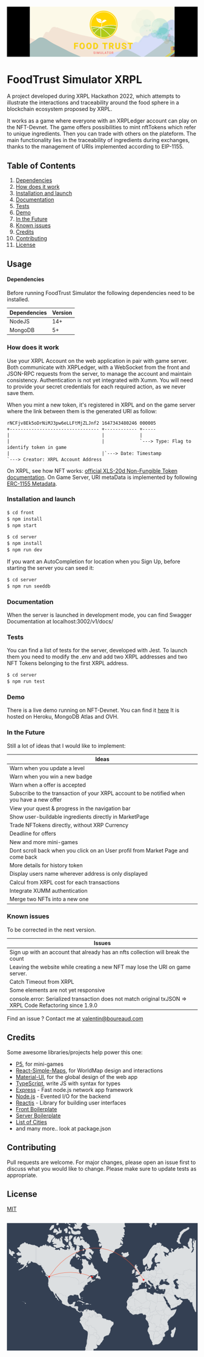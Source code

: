 ![Banner](./front/assets/images/banner.png)

# FoodTrust Simulator XRPL

A project developed during XRPL Hackathon 2022, which attempts to illustrate the interactions and traceability around the food sphere in a blockchain ecosystem proposed by XRPL.

It works as a game where everyone with an XRPLedger account can play on the NFT-Devnet. The game offers possibilities to mint nftTokens which refer to unique ingredients. Then you can trade with others on the plateform. The main functionality lies in the traceability of ingredients during exchanges, thanks to the management of URIs implemented according to EIP-1155.


## Table of Contents
1. [Dependencies](#dependencies)
2. [How does it work](#how-does-it-work)
3. [Installation and launch](#installation-and-launch)
4. [Documentation](#documentation)
5. [Tests](#test)
6. [Demo](#demo)
7. [In the Future](#in-the-future)
8. [Known issues](#known-issues)
8. [Credits](#credits)
9. [Contributing](#contributing)
10. [License](#license)


## Usage

#### Dependencies

Before running FoodTrust Simulator the following dependencies need to be installed.

| Dependencies | Version |
| ------------ | ------- |
| NodeJS       | 14+     |
| MongoDB      | 5+      |


### How does it work

Use your XRPL Account on the web application in pair with game server.
Both communicate with XRPLedger, with a WebSocket from the front and JSON-RPC requests from the server, to manage the account and maintain consistency.
Authentication is not yet integrated with Xumm. You will need to provide your secret credentials for each required action, as we never save them. 

When you mint a new token, it's registered in XRPL and on the game server where the link between them is the generated URI as follow:
```
rNCFjv8Ek5oDrNiMJ3pw6eLLFtMjZLJnf2 1647343480246 000005
+--------------------------------- +------------ +-----
|                                  |             |
|                                  |             `---> Type: Flag to identify token in game
|                                  |`---> Date: Timestamp
`---> Creator: XRPL Account Address
```
On XRPL, see how NFT works: [official XLS-20d Non-Fungible Token documentation](https://github.com/XRPLF/XRPL-Standards/discussions/46).
On Game Server, URI metaData is implemented by following [ERC-1155 Metadata](https://eips.ethereum.org/EIPS/eip-1155).

### Installation and launch

```bash
$ cd front
$ npm install
$ npm start
```

```bash
$ cd server
$ npm install
$ npm run dev
```
If you want an AutoCompletion for location when you Sign Up, before starting the server you can seed it:

```bash
$ cd server
$ npm run seeddb
```

### Documentation

When the server is launched in development mode, you can find Swagger Documentation at localhost:3002/v1/docs/


### Tests
You can find a list of tests for the server, developed with Jest. 
To launch them you need to modify the .env and add two XRPL addresses and two NFT Tokens belonging to the first XRPL address.  
```bash
$ cd server
$ npm run test
```

### Demo

There is a live demo running on NFT-Devnet. You can find it [here](https://foodtrust.boureaud.com/)
It is hosted on Heroku, MongoDB Atlas and OVH.

### In the Future
Still a lot of ideas that I would like to implement:

| Ideas        |
|--------------|
| Warn when you update a level |
| Warn when you win a new badge |
| Warn when a offer is accepted |
| Subscribe to the transaction of your XRPL account to be notified when you have a new offer |
| View your quest & progress in the navigation bar |
| Show user-buildable ingredients directly in MarketPage |
| Trade NFTokens directly, without XRP Currency |
| Deadline for offers |
| New and more mini-games |
| Dont scroll back when you click on an User profil from Market Page and come back |
| More details for history token |
| Display users name wherever address is only displayed |
| Calcul from XRPL cost for each transactions |
| Integrate XUMM authentication |
| Merge two NFTs into a new one |

### Known issues
To be corrected in the next version. 

| Issues       |
|--------------|
| Sign up with an account that already has an nfts collection will break the count  |
| Leaving the website while creating a new NFT may lose the URI on game server.  |
| Catch Timeout from XRPL |
| Some elements are not yet responsive |
| console.error: Serialized transaction does not match original txJSON => XRPL Code Refactoring since 1.9.0 |

Find an issue ? Contact me at valentin@boureaud.com

## Credits
Some awesome libraries/projects help power this one:

* [P5](https://github.com/processing/p5.js/), for mini-games
* [React-Simple-Maps](https://github.com/zcreativelabs/react-simple-maps), for WorldMap design and interactions
* [Material-UI](https://github.com/mui/material-ui), for the global design of the web app
* [TypeScript](https://www.typescriptlang.org/), write JS with syntax for types
* [Express](http://expressjs.com/) - Fast node.js network app framework
* [Node.js](http://nodejs.org/) - Evented I/O for the backend
* [Reactjs](https://reactjs.org) - Library for building user interfaces
* [Front Boilerplate](https://github.com/codesbiome/react-webpack-typescript-2022)
* [Server Boilerplate](https://github.com/codesbiome/react-webpack-typescript-2022)
* [List of Cities](https://github.com/lutangar/cities.json)
* and many more.. look at package.json

## Contributing
Pull requests are welcome. For major changes, please open an issue first to discuss what you would like to change.
Please make sure to update tests as appropriate.

## License
[MIT](https://choosealicense.com/licenses/mit/)

##


![Transactions](./front/assets/images/transactions.png)